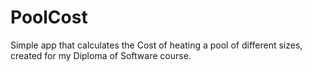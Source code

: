 # PoolCost
Simple app that calculates the Cost of heating a pool of different sizes, created for my Diploma of Software course.
